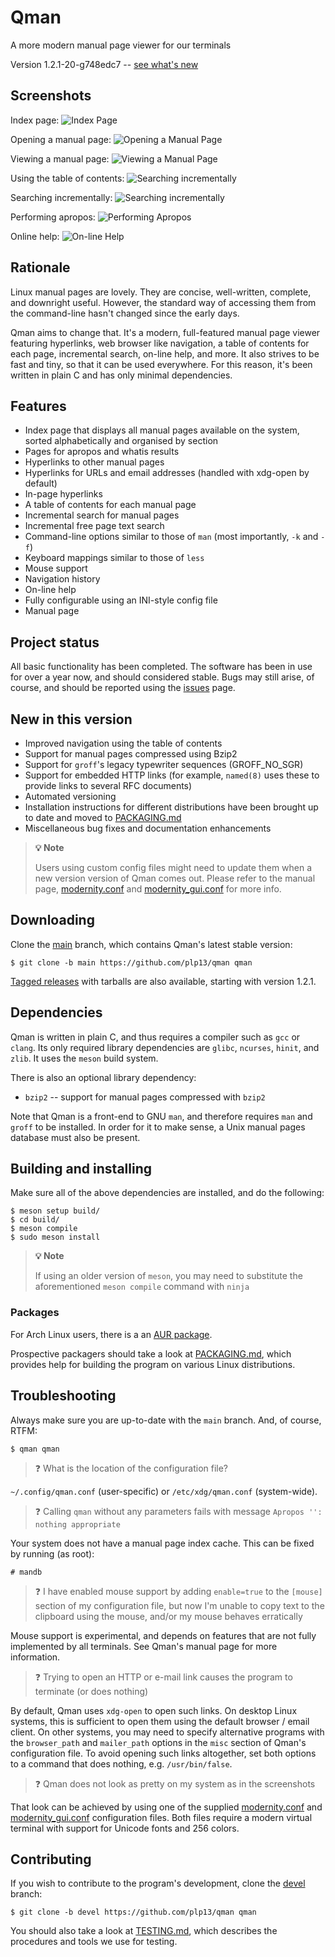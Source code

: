 # Qman
A more modern manual page viewer for our terminals

Version 1.2.1-20-g748edc7 -- [see what's new](#new-in-this-version)

## Screenshots

Index page:
![Index Page](/screenshots/qman_index.png)

Opening a manual page:
![Opening a Manual Page](/screenshots/qman_open.png)

Viewing a manual page:
![Viewing a Manual Page](/screenshots/qman_man.png)

Using the table of contents:
![Searching incrementally](/screenshots/qman_toc.png)

Searching incrementally:
![Searching incrementally](/screenshots/qman_search.png)

Performing apropos:
![Performing Apropos](/screenshots/qman_apropos.png)

Online help:
![On-line Help](/screenshots/qman_help.png)

## Rationale
Linux manual pages are lovely. They are concise, well-written, complete, and
downright useful. However, the standard way of accessing them from the
command-line hasn't changed since the early days.

Qman aims to change that. It's a modern, full-featured manual page viewer
featuring hyperlinks, web browser like navigation, a table of contents for each
page, incremental search, on-line help, and more. It also strives to be fast and
tiny, so that it can be used everywhere. For this reason, it's been written in
plain C and has only minimal dependencies.

## Features
- Index page that displays all manual pages available on the system, sorted
  alphabetically and organised by section
- Pages for apropos and whatis results
- Hyperlinks to other manual pages
- Hyperlinks for URLs and email addresses (handled with xdg-open by default)
- In-page hyperlinks
- A table of contents for each manual page
- Incremental search for manual pages
- Incremental free page text search
- Command-line options similar to those of `man` (most importantly, `-k` and
  `-f`)
- Keyboard mappings similar to those of `less`
- Mouse support
- Navigation history
- On-line help
- Fully configurable using an INI-style config file
- Manual page

## Project status 
All basic functionality has been completed. The software has been in use for
over a year now, and should considered stable. Bugs may still arise, of course,
and should be reported using the [issues](https://github.com/plp13/qman/issues)
page.

## New in this version
- Improved navigation using the table of contents
- Support for manual pages compressed using Bzip2
- Support for `groff`'s legacy typewriter sequences (GROFF_NO_SGR)
- Support for embedded HTTP links (for example, `named(8)` uses these to
  provide links to several RFC documents)
- Automated versioning
- Installation instructions for different distributions have been brought up to
  date and moved to [PACKAGING.md](PACKAGING.md)
- Miscellaneous bug fixes and documentation enhancements

> **:bulb: Note**
>
> Users using custom config files might need to update them when a new version
> version of Qman comes out. Please refer to the manual page,
> [modernity.conf](https://github.com/plp13/qman/blob/main/config/modernity.conf)
> and [modernity_gui.conf](https://github.com/plp13/qman/blob/main/config/modernity_gui.conf)
> for more info.

## Downloading
Clone the [main](https://github.com/plp13/qman/tree/main) branch, which contains
Qman's latest stable version:

```
$ git clone -b main https://github.com/plp13/qman qman
```

[Tagged releases](https://github.com/plp13/qman/tags) with tarballs are also
available, starting with version 1.2.1.

## Dependencies
Qman is written in plain C, and thus requires a compiler such as `gcc` or
`clang`. Its only required library dependencies are `glibc`, `ncurses`, `hinit`,
and `zlib`. It uses the `meson` build system.

There is also an optional library dependency:
- `bzip2` -- support for manual pages compressed with `bzip2`

Note that Qman is a front-end to GNU `man`, and therefore requires `man` and
`groff` to be installed. In order for it to make sense, a Unix manual pages
database must also be present.

## Building and installing
Make sure all of the above dependencies are installed, and do the following:

```
$ meson setup build/
$ cd build/
$ meson compile
$ sudo meson install
```

> **:bulb: Note**
>
> If using an older version of `meson`, you may need to substitute the
> aforementioned `meson compile` command with `ninja`

### Packages
For Arch Linux users, there is a an
[AUR package](https://aur.archlinux.org/packages/qman-git).

Prospective packagers should take a look at [PACKAGING.md](PACKAGING.md),
which provides help for building the program on various Linux distributions.

## Troubleshooting
Always make sure you are up-to-date with the `main` branch. And, of course,
RTFM:

```
$ qman qman
```

> :question: What is the location of the configuration file?

`~/.config/qman.conf` (user-specific) or `/etc/xdg/qman.conf` (system-wide).

> :question: Calling `qman` without any parameters fails with message
> `Apropos '': nothing appropriate`

Your system does not have a manual page index cache. This can be fixed by
running (as root):

```
# mandb
```

> :question: I have enabled mouse support by adding `enable=true` to the
> `[mouse]` section of my configuration file, but now I'm unable to copy text to
> the clipboard using the mouse, and/or my mouse behaves erratically

Mouse support is experimental, and depends on features that are not fully
implemented by all terminals. See Qman's manual page for more information.

> :question: Trying to open an HTTP or e-mail link causes the program to
> terminate (or does nothing)

By default, Qman uses `xdg-open` to open such links. On desktop Linux systems,
this is sufficient to open them using the default browser / email client. On
other systems, you may need to specify alternative programs with the
`browser_path` and `mailer_path` options in the `misc` section of Qman's
configuration file. To avoid opening such links altogether, set both options to
a command that does nothing, e.g. `/usr/bin/false`.

> :question: Qman does not look as pretty on my system as in the screenshots

That look can be achieved by using one of the supplied
[modernity.conf](https://github.com/plp13/qman/blob/main/config/modernity.conf)
and [modernity_gui.conf](https://github.com/plp13/qman/blob/main/config/modernity_gui.conf)
configuration files. Both files require a modern virtual terminal with support
for Unicode fonts and 256 colors.

## Contributing
If you wish to contribute to the program's development, clone the
[devel](https://github.com/plp13/qman/tree/devel) branch:

```
$ git clone -b devel https://github.com/plp13/qman qman
```

You should also take a look at [TESTING.md](TESTING.md), which describes the
procedures and tools we use for testing.
